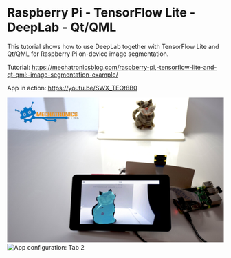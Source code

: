 # Raspberry Pi - TensorFlow Lite - DeepLab - Qt/QML

This tutorial shows how to use DeepLab together with TensorFlow Lite and Qt/QML for Raspberry Pi on-device image segmentation.

Tutorial: https://mechatronicsblog.com/raspberry-pi,-tensorflow-lite-and-qt-qml:-image-segmentation-example/

App in action: https://youtu.be/SWX_TEOt8B0

<img src="/screenshots/App_general.jpg" alt="App general view" width="714"/>
<img src="/screenshots/App_conf_tab1.jpg" alt="App configuration: Tab 2" width="714"/>
